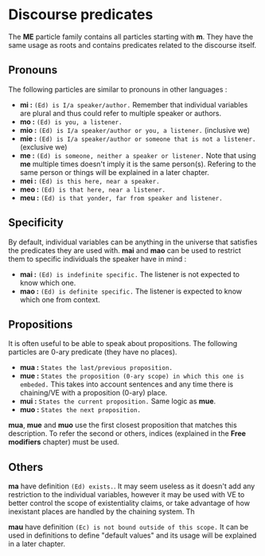 # Discourse predicates

The __ME__ particle family contains all particles starting with __m__. They
have the same usage as roots and contains predicates related to the discourse
itself. 

## Pronouns

The following particles are similar to pronouns in other languages :

- __mi :__ `(Ed) is I/a speaker/author.` Remember that individual variables are
  plural and thus could refer to multiple speaker or authors.
- __mo :__ `(Ed) is you, a listener.`
- __mio :__ `(Ed) is I/a speaker/author or you, a listener.` (inclusive we)
- __mie :__ `(Ed) is I/a speaker/author or someone that is not a listener.`
  (exclusive we)
- __me :__ `(Ed) is someone, neither a speaker or listener.` Note that using
  __me__ multiple times doesn't imply it is the same person(s). Refering to the
  same person or things will be explained in a later chapter.
- __mei :__ `(Ed) is this here, near a speaker.`
- __meo :__ `(Ed) is that here, near a listener.`
- __meu :__ `(Ed) is that yonder, far from speaker and listener.`

## Specificity

By default, individual variables can be anything in the universe that satisfies
the predicates they are used with. __mai__ and __mao__ can be used to restrict
them to specific individuals the speaker have in mind :
- __mai :__ `(Ed) is indefinite specific.` The listener is not expected to know
  which one.
- __mao :__ `(Ed) is definite specific.` The listener is expected to know which
  one from context.

## Propositions

It is often useful to be able to speak about propositions. The following
particles are 0-ary predicate (they have no places). 

- __mua :__ `States the last/previous proposition.`
- __mue :__ `States the proposition (0-ary scope) in which this one is embeded.`
  This takes into account sentences and any time there is chaining/VE with a
  proposition (0-ary) place.
- __mui :__ `States the current proposition.` Same logic as __mue__.
- __muo :__ `States the next proposition.`

__mua__, __mue__ and __muo__ use the first closest proposition that matches this
description. To refer the second or others, indices (explained in the __Free
modifiers__ chapter) must be used.

## Others

__ma__ have definition `(Ed) exists.`. It may seem useless as it doesn't add
any restriction to the individual variables, however it may be used with VE to
better control the scope of existentiality claims, or take advantage of how
inexistant places are handled by the chaining system. Th

__mau__ have definition `(Ec) is not bound outside of this scope.` It can be
used in definitions to define "default values" and its usage will be explained
in a later chapter.

